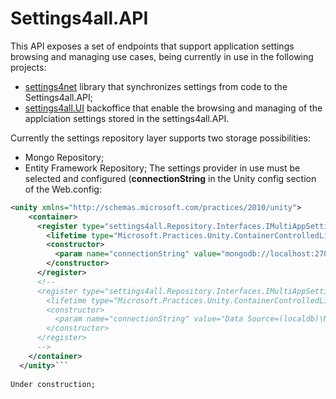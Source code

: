 # Settings4all.API

This API exposes a set of endpoints that support application settings browsing and managing use cases, being currently in use in the following projects:

* [settings4net](https://github.com/rafaelumlei/settings4net) library that synchronizes settings from code to the Settings4all.API;
* [settings4all.UI](https://github.com/rafaelumlei/settings4all) backoffice that enable the browsing and managing of the applciation settings stored in the settings4all.API. 

Currently the settings repository layer supports two storage possibilities:
* Mongo Repository;
* Entity Framework Repository;
The settings provider in use must be selected and configured (**connectionString** in the Unity config section of the Web.config:

```xml
<unity xmlns="http://schemas.microsoft.com/practices/2010/unity">
    <container>
      <register type="settings4all.Repository.Interfaces.IMultiAppSettingsRepository, settings4all.Repository" mapTo="settings4all.MongoRepository.MongoSettingsRepository, settings4all.MongoRepository">
        <lifetime type="Microsoft.Practices.Unity.ContainerControlledLifetimeManager, Microsoft.Practices.Unity" />
        <constructor>
          <param name="connectionString" value="mongodb://localhost:27017/Settings4net" />
        </constructor>
      </register>
      <!--
      <register type="settings4all.Repository.Interfaces.IMultiAppSettingsRepository, settings4net.Repository" mapTo="settings4all.EFRepository.EFSettingsRepository, settings4all.EFRepository">
        <lifetime type="Microsoft.Practices.Unity.ContainerControlledLifetimeManager, Microsoft.Practices.Unity" />
        <constructor>
          <param name="connectionString" value="Data Source=(localdb)\MSSQLLocalDB;Initial Catalog=settings4net;Integrated Security=True" />
        </constructor>
      </register>
      -->
    </container>
  </unity>```
  
Under construction;
